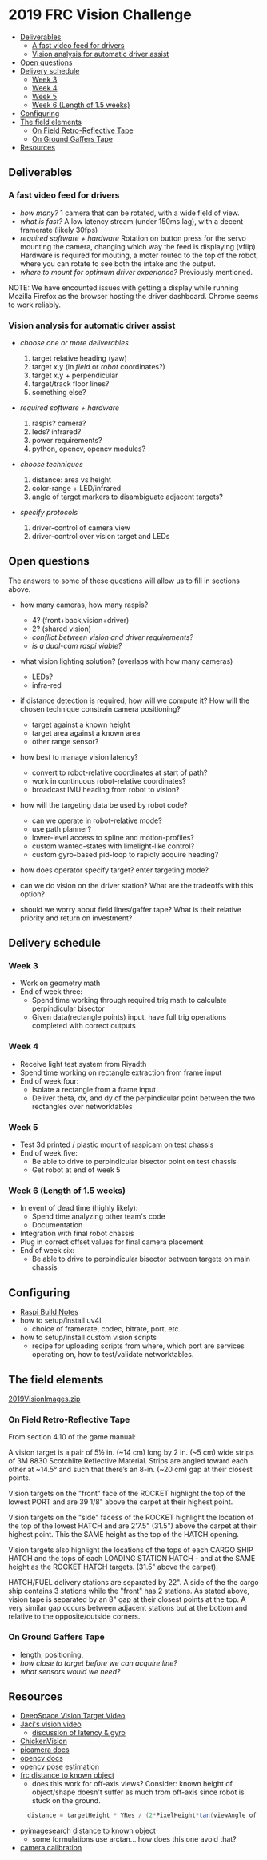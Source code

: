 # 2019 FRC Vision Challenge

<!-- TOC depthFrom:2 -->

- [Deliverables](#deliverables)
    - [A fast video feed for drivers](#a-fast-video-feed-for-drivers)
    - [Vision analysis for automatic driver assist](#vision-analysis-for-automatic-driver-assist)
- [Open questions](#open-questions)
- [Delivery schedule](#delivery-schedule)
    - [Week 3](#week-3)
    - [Week 4](#week-4)
    - [Week 5](#week-5)
    - [Week 6 (Length of 1.5 weeks)](#week-6-length-of-15-weeks)
- [Configuring](#configuring)
- [The field elements](#the-field-elements)
    - [On Field Retro-Reflective Tape](#on-field-retro-reflective-tape)
    - [On Ground Gaffers Tape](#on-ground-gaffers-tape)
- [Resources](#resources)

<!-- /TOC -->

## Deliverables

### A fast video feed for drivers

- _how many?_
 1 camera that can be rotated, with a wide field of view.
- _what is fast?_
 A low latency stream (under 150ms lag), with a decent framerate (likely 30fps)
- _required software + hardware_
 Rotation on button press for the servo mounting the camera, changing which way the feed is displaying (vflip)
 Hardware is required for mouting, a moter routed to the top of the robot, where you can rotate to see both the intake and the output. 
- _where to mount for optimum driver experience?_
 Previously mentioned. 

NOTE: We have encounted issues with getting a display while running Mozilla Firefox as the browser hosting the driver dashboard. Chrome seems to work reliably.

### Vision analysis for automatic driver assist

- _choose one or more deliverables_
  1. target relative heading (yaw)
  1. target x,y (in _field_ or _robot_ coordinates?)
  1. target x,y + perpendicular
  1. target/track floor lines?
  1. something else?

- _required software + hardware_
  1. raspis? camera?
  1. leds? infrared?
  1. power requirements?
  1. python, opencv, opencv modules?

- _choose techniques_
  1. distance:  area vs height
  1. color-range + LED/infrared
  1. angle of target markers to disambiguate adjacent targets?

- _specify protocols_
  1. driver-control of camera view
  1. driver-control over vision target and LEDs

## Open questions

The answers to some of these questions will allow us to fill in sections
above.

- how many cameras, how many raspis?
  - 4? (front+back,vision+driver)
  - 2? (shared vision)
  - _conflict between vision and driver requirements?_
  - _is a dual-cam raspi viable?_

- what vision lighting solution? (overlaps with how many cameras)
  - LEDs?
  - infra-red

- if distance detection is required, how will we compute it? How
  will the chosen technique constrain camera positioning?
  - target against a known height
  - target area against a known area
  - other range sensor?

- how best to manage vision latency?
  - convert to robot-relative coordinates at start of path?
  - work in continuous robot-relative coordinates?
  - broadcast IMU heading from robot to vision?

- how will the targeting data be used by robot code?
  - can we operate in robot-relative mode?
  - use path planner?
  - lower-level access to spline and motion-profiles?
  - custom wanted-states with limelight-like control?
  - custom gyro-based pid-loop to rapidly acquire heading?

- how does operator specify target? enter targeting mode?

- can we do vision on the driver station? What are the tradeoffs
  with this option?

- should we worry about field lines/gaffer tape? What is their
  relative priority and return on investment?

## Delivery schedule

### Week 3
 - Work on geometry math
 - End of week three:
    - Spend time working through required trig math to calculate perpindicular bisector
    - Given data(rectangle points) input, have full trig operations completed with correct outputs

### Week 4
 - Receive light test system from Riyadth
 - Spend time working on rectangle extraction from frame input
 - End of week four:
    - Isolate  a rectangle from a frame input
    - Deliver theta, dx, and dy of the perpindicular point between the two rectangles over networktables

### Week 5
  - Test 3d printed / plastic mount of raspicam on test chassis
  - End of week five:
    - Be able to drive to perpindicular bisector point on test chassis
    - Get robot at end of week 5

### Week 6 (Length of 1.5 weeks)
  - In event of dead time (highly likely):
    - Spend time analyzing other team's code
    - Documentation
  - Integration with final robot chassis
  - Plug in correct offset values for final camera placement
  - End of week six:
    - Be able to drive to perpindicular bisector between targets on main chassis

## Configuring

- [Raspi Build Notes](../BuildRaspi.md)
- how to setup/install uv4l
  - choice of framerate, codec, bitrate, port, etc.
- how to setup/install custom vision scripts
  - recipe for uploading scripts from where, which port
    are services operating on, how to test/validate networktables.

## The field elements

[2019VisionImages.zip](https://github.com/wpilibsuite/allwpilib/releases/download/v2019.1.1/2019VisionImages.zip)

### On Field Retro-Reflective Tape

From section 4.10 of the game manual:

A vision target is a pair of 5½ in. (~14 cm) long by 2 in. (~5 cm) wide strips
of 3M 8830 Scotchlite Reflective Material. Strips are angled toward each
other at ~14.5° and such that there’s an 8-in. (~20 cm) gap at their closest
points.

Vision targets on the "front" face of the ROCKET highlight the top of the lowest
PORT and are 39 1/8" above the carpet at their highest point.

Vision targets on the "side" facess of the ROCKET highlight the location of the
top of the lowest HATCH and are 2'7.5" (31.5") above the carpet at their highest point.
This the SAME height as the top of the HATCH opening.

Vision targets also highlight the locations of the tops of each CARGO SHIP HATCH
and the tops of each LOADING STATION HATCH - and at the SAME height as the
ROCKET HATCH targets. (31.5" above the carpet).

HATCH/FUEL delivery stations are separated by 22".  A side of the the cargo ship
contains 3 stations while the "front" has 2 stations.  As stated above, vision
tape is separated by an 8" gap at their closest points at the top.  A very
similar gap occurs between adjacent stations but at the bottom and relative
to the opposite/outside corners.

### On Ground Gaffers Tape

- length, positioning,
- _how close to target before we can acquire line?_
- _what sensors would we need?_

## Resources

- [DeepSpace Vision Target Video](https://www.youtube.com/watch?v=BSihm6xzbWA)
- [Jaci's vision video](https://youtu.be/d9WSAfzA6fc)
  - [discussion of latency & gyro](https://youtu.be/d9WSAfzA6fc?t=2835)
- [ChickenVision](https://github.com/team3997/ChickenVision/blob/master/ChickenVision.py)
- [picamera docs](https://picamera.readthedocs.io)
- [opencv docs](https://docs.opencv.org/3.4.5)
- [opencv pose estimation](https://www.learnopencv.com/head-pose-estimation-using-opencv-and-dlib)
- [frc distance to known object](https://wpilib.screenstepslive.com/s/currentCS/m/vision/l/682952-2017-vision-examples)
  - does this work for off-axis views? Consider: known height of object/shape
    doesn't suffer as much from off-axis since robot is stuck on the ground.
  ``` java
    distance = targetHeight * YRes / (2*PixelHeight*tan(viewAngle of camera))
  ```
- [pyimagesearch distance to known object](https://www.pyimagesearch.com/2015/01/19/find-distance-camera-objectmarker-using-python-opencv/)
  - some formulations use arctan... how does this one avoid that?
- [camera calibration](https://hackaday.io/project/12384-autofan-automated-control-of-air-flow/log/41862-correcting-for-lens-distortions)
